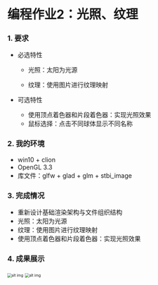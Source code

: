 # 编程作业2：光照、纹理

### 1. 要求

- 必选特性
  
  - 光照：太阳为光源
  
  - 纹理：使用图片进行纹理映射
  
- 可选特性
  
  - 使用顶点着色器和片段着色器：实现光照效果
  - 鼠标选择：点击不同球体显示不同名称

### 2. 我的环境

- win10 + clion
- OpenGL 3.3
- 库文件：glfw + glad + glm + stbi_image

### 3. 完成情况

- 重新设计基础渲染架构与文件组织结构
- 光照：太阳为光源
- 纹理：使用图片进行纹理映射
- 使用顶点着色器和片段着色器：实现光照效果

### 4. 成果展示

<img src="C:\Users\94470\source\graphics2019\21951072符展展\Project02\screenshot1.png" alt="alt img" style="zoom:60%;" />

<img src="C:\Users\94470\source\graphics2019\21951072符展展\Project02\screenshot2.png" alt="alt img" style="zoom:60%;" />

